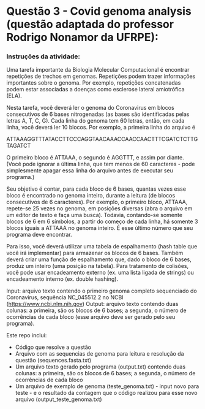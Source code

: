 # Questão 3 - Covid genoma analysis (questão adaptada do professor Rodrigo Nonamor da UFRPE):

### Instruções da atividade:

Uma tarefa importante da Biologia Molecular Computacional é encontrar repetições de trechos em genomas. Repetições podem trazer informações importantes sobre o genoma. Por exemplo, repetições concatenadas podem estar associadas a doenças como esclerose lateral amiotrófica (ELA).

Nesta tarefa, você deverá ler o genoma do Coronavirus em blocos consecutivos de 6 bases nitrogenadas (as bases são identificadas pelas letras A, T, C, G). Cada linha do genoma tem 60 letras, então, em cada linha, você deverá ler 10 blocos. Por exemplo, a primeira linha do arquivo é

ATTAAAGGTTTATACCTTCCCAGGTAACAAACCAACCAACTTTCGATCTCTTGTAGATCT

O primeiro bloco é ATTAAA, o segundo é AGGTTT, e assim por diante. (Você pode ignorar a última linha, que tem menos de 60 caracteres - pode simplesmente apagar essa linha do arquivo antes de executar seu programa.)

Seu objetivo é contar, para cada bloco de 6 bases, quantas vezes esse bloco é encontrado no genoma inteiro, durante a leitura (de blocos consecutivos de 6 caracteres). Por exemplo, o primeiro bloco, ATTAAA, repete-se 25 vezes no genoma, em posições diversas (abra o arquivo em um editor de texto e faça uma busca). Todavia, contando-se somente blocos de 6 em 6 símbolos, a partir do começo de cada linha, há somente 3 blocos iguais a ATTAAA no genoma inteiro. É esse último número que seu programa deve encontrar.

Para isso, você deverá utilizar uma tabela de espalhamento (hash table que você irá implementar) para armazenar os blocos de 6 bases. Também deverá criar uma função de espalhamento que, dado o bloco de 6 bases, produz um inteiro (uma posição na tabela). Para tratamento de colisões, você pode usar encadeamento externo (ex. uma lista ligada de strings) ou encadeamento interno (ex. double hashing).

Input: arquivo texto contendo o primeiro genoma completo sequenciado do Coronavirus, sequência NC_045512.2 no NCBI (https://www.ncbi.nlm.nih.gov)
Output: arquivo texto contendo duas colunas: a primeira, são os blocos de 6 bases; a segunda, o número de ocorrências de cada bloco (esse arquivo deve ser gerado pelo seu programa).


Este repo inclui:
- Código que resolve a questão
- Arquivo com as sequencias de genoma para leitura e resolução da questão (sequences.fasta.txt)
- Um arquivo texto gerado pelo programa (output.txt) contendo duas colunas: a primeira, são os blocos de 6 bases; a segunda, o número de ocorrências de cada bloco 
- Um arquivo de exemplo de genoma (teste_genoma.txt) - input novo para teste -  e o resultado da contagem que o código realizou para esse novo arquivo (output_teste_genoma.txt)
